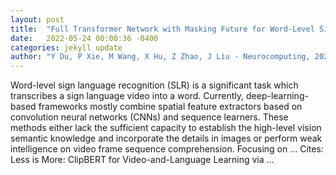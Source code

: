 ```yaml
---
layout: post
title:  "Full Transformer Network with Masking Future for Word-Level Sign Language Recognition"
date:   2022-05-24 00:00:36 -0400
categories: jekyll update
author: "Y Du, P Xie, M Wang, X Hu, Z Zhao, J Liu - Neurocomputing, 2022"
---
```

Word-level sign language recognition (SLR) is a significant task which transcribes a sign language video into a word. Currently, deep-learning-based frameworks mostly combine spatial feature extractors based on convolution neural networks (CNNs) and sequence learners. These methods either lack the sufficient capacity to establish the high-level vision semantic knowledge and incorporate the details in images or perform weak intelligence on video frame sequence comprehension. Focusing on … Cites: ‪Less is More: ClipBERT for Video-and-Language Learning via …‬